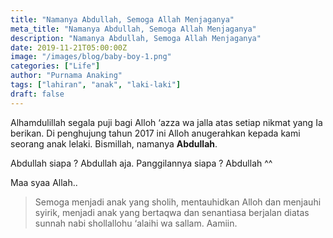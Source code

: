 ```yaml
---
title: "Namanya Abdullah, Semoga Allah Menjaganya"
meta_title: "Namanya Abdullah, Semoga Allah Menjaganya"
description: "Namanya Abdullah, Semoga Allah Menjaganya"
date: 2019-11-21T05:00:00Z
image: "/images/blog/baby-boy-1.png"
categories: ["Life"]
author: "Purnama Anaking"
tags: ["lahiran", "anak", "laki-laki"]
draft: false
---
```


Alhamdulillah segala puji bagi Alloh ‘azza wa jalla atas setiap nikmat yang Ia berikan. Di penghujung tahun 2017 ini Alloh anugerahkan kepada kami seorang anak lelaki. Bismillah, namanya **Abdullah**.

Abdullah siapa ? Abdullah aja. Panggilannya siapa ? Abdullah ^^

Maa syaa Allah..

> Semoga menjadi anak yang sholih, mentauhidkan Alloh dan menjauhi syirik, menjadi anak yang bertaqwa dan senantiasa berjalan diatas sunnah nabi shollallohu ‘alaihi wa sallam. Aamiin.
